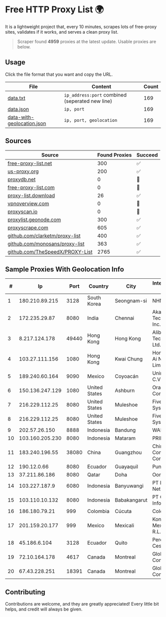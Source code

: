 
# Free HTTP Proxy List 🌍

It is a lightweight project that, every 10 minutes, scrapes lots of free-proxy sites, validates if it works, and serves a clean proxy list.


> Scraper found **4959** proxies at the latest update. Usable proxies are below.

## Usage

Click the file format that you want and copy the URL.


|File|Content|Count|
|----|-------|-----|
|[data.txt](https://raw.githubusercontent.com/themiralay/Proxy-List-World/master/data.txt)|`ip_address:port` combined (seperated new line)|169|
|[data.json](https://raw.githubusercontent.com/themiralay/Proxy-List-World/master/data.json)|`ip, port`|169|
|[data-with-geolocation.json](https://raw.githubusercontent.com/themiralay/Proxy-List-World/master/data-with-geolocation.json)|`ip, port, geolocation`|169|

## Sources

|Source|Found Proxies|Succeed|
|------|-------------|-------|
|[free-proxy-list.net](https://free-proxy-list.net)|300|✅|
|[us-proxy.org](https://www.us-proxy.org)|200|✅|
|[proxydb.net](http://proxydb.net)|0|🚫|
|[free-proxy-list.com](https://free-proxy-list.com/?page=&port=&type%5B%5D=http&type%5B%5D=https&up_time=0&search=Search)|0|🚫|
|[proxy-list.download](https://www.proxy-list.download/HTTP)|26|✅|
|[vpnoverview.com](https://vpnoverview.com/privacy/anonymous-browsing/free-proxy-servers)|0|🚫|
|[proxyscan.io](https://www.proxyscan.io)|0|🚫|
|[proxylist.geonode.com](https://proxylist.geonode.com/api/proxy-list?limit=300&page=1&sort_by=lastChecked&sort_type=desc&protocols=http,https)|300|✅|
|[proxyscrape.com](https://api.proxyscrape.com/v2/?request=displayproxies&protocol=http&timeout=10000&country=all&ssl=all&anonymity=all)|605|✅|
|[github.com/clarketm/proxy-list](https://raw.githubusercontent.com/clarketm/proxy-list/master/proxy-list-raw.txt)|400|✅|
|[github.com/monosans/proxy-list](https://raw.githubusercontent.com/monosans/proxy-list/main/proxies/http.txt)|363|✅|
|[github.com/TheSpeedX/PROXY-List](https://raw.githubusercontent.com/TheSpeedX/PROXY-List/master/http.txt)|2765|✅|


## Sample Proxies With Geolocation Info

|#|Ip|Port|Country|City|Internet Service Provider|
|-|--|----|-------|----|-------------------------|
|1|180.210.89.215|3128|South Korea|Seongnam-si|NHNCLOUD|
|2|172.235.29.87|8080|India|Chennai|Akamai Technologies, Inc.|
|3|8.217.124.178|49440|Hong Kong|Hong Kong|Alibaba (US) Technology Co., Ltd.|
|4|103.27.111.156|1080|Hong Kong|Kwai Chung|Hong Kong San Ai Net Int'l Limited|
|5|189.240.60.164|9090|Mexico|Coyoacán|Uninet S.A. de C.V.|
|6|150.136.247.129|1080|United States|Ashburn|Oracle Corporation|
|7|216.229.112.25|8080|United States|Muleshoe|Five Area Systems, LLC|
|8|216.229.112.25|8080|United States|Muleshoe|Five Area Systems, LLC|
|9|202.57.26.150|8888|Indonesia|Bandung|WANET|
|10|103.160.205.230|8080|Indonesia|Mataram|PRIME|
|11|183.240.196.55|38080|China|Guangzhou|China Mobile Communications Corporation|
|12|190.12.0.66|8080|Ecuador|Guayaquil|Puntonet S.A.|
|13|37.211.86.186|8080|Qatar|Doha|Ooredoo Q.S.C|
|14|103.227.187.9|6080|Indonesia|Banyuwangi|PT Master Star Network|
|15|103.110.10.132|8080|Indonesia|Babakangarut|PT Citra Jelajah Informatika|
|16|186.180.79.21|999|Colombia|Cúcuta|Colombia Móvil|
|17|201.159.20.177|999|Mexico|Mexicali|Konecta de Mexico, S. de R.L. de C.V.|
|18|45.186.6.104|3128|Ecuador|Quito|Perez Tito Julio Cesar|
|19|72.10.164.178|4617|Canada|Montreal|GloboTech Communications|
|20|67.43.228.251|18391|Canada|Montreal|GloboTech Communications|



## Contributing

Contributions are welcome, and they are greatly appreciated! Every
little bit helps, and credit will always be given.

